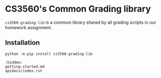 # CS3560's Common Grading library

`cs3560-grading-lib` is a common library shared by all grading scripts in our homework assignment.

## Installation

```console
python -m pip install cs3560-grading-lib
```


```{toctree}
:hidden:
getting-started.md
apidocs/index.rst
```
